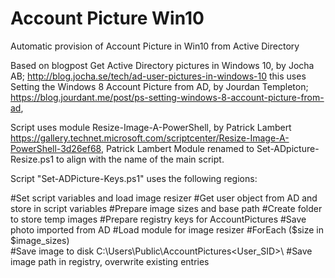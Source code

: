 # Account Picture Win10 
Automatic provision of Account Picture in Win10 from Active Directory 

Based on blogpost Get Active Directory pictures in Windows 10, by Jocha AB; 
http://blog.jocha.se/tech/ad-user-pictures-in-windows-10 
this uses Setting the Windows 8 Account Picture from AD, by Jourdan Templeton; 
https://blog.jourdant.me/post/ps-setting-windows-8-account-picture-from-ad, 

Script uses module Resize-Image-A-PowerShell, by Patrick Lambert 
https://gallery.technet.microsoft.com/scriptcenter/Resize-Image-A-PowerShell-3d26ef68, Patrick Lambert 
Module renamed to Set-ADpicture-Resize.ps1 to align with the name of the main script.
 
Script "Set-ADPicture-Keys.ps1" uses the following regions: 

#Set script variables and load image resizer 
#Get user object from AD and store in script variables 
#Prepare image sizes and base path 
#Create folder to store temp images 
#Prepare registry keys for AccountPictures 
#Save photo imported from AD 
#Load module for image resizer 
#ForEach ($size in $image_sizes)  
  #Save image to disk C:\Users\Public\AccountPictures\<User_SID>\ 
  #Save image path in registry, overwrite existing entries


